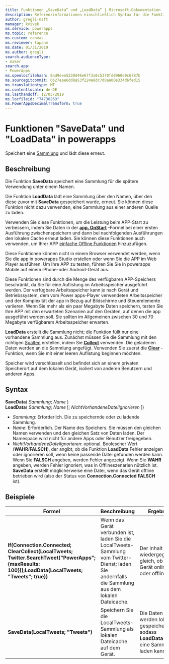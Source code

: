 ```yaml
---
title: Funktionen „SaveData“ und „LoadData“ | Microsoft-Dokumentation
description: Referenzinformationen einschließlich Syntax für die Funktionen "SaveData" und "LoadData" in powerapps
author: gregli-msft
manager: kvivek
ms.service: powerapps
ms.topic: reference
ms.custom: canvas
ms.reviewer: tapanm
ms.date: 01/31/2019
ms.author: gregli
search.audienceType:
- maker
search.app:
- PowerApps
ms.openlocfilehash: 8ad9eee5230d46e67f3a0c5370fd0960e0c6787b
ms.sourcegitcommit: 6b27eae6dd8a53f224a8dc7d0aa00e334d6fed15
ms.translationtype: MT
ms.contentlocale: de-DE
ms.lasthandoff: 12/03/2019
ms.locfileid: "74730269"
ms.PowerAppsDecimalTransform: true
---
```

# <a name="savedata-and-loaddata-functions-in-power-apps"></a>Funktionen "SaveData" und "LoadData" in powerapps
Speichert eine [Sammlung](../working-with-data-sources.md#collections) und lädt diese erneut.

## <a name="description"></a>Beschreibung
Die Funktion **SaveData** speichert eine Sammlung für die spätere Verwendung unter einem Namen.  

Die Funktion **LoadData** lädt eine Sammlung über den Namen, über den diese zuvor mit **SaveData** gespeichert wurde, erneut. Sie können diese Funktion nicht dazu verwenden, eine Sammlung aus einer anderen Quelle zu laden.  

Verwenden Sie diese Funktionen, um die Leistung beim APP-Start zu verbessern, indem Sie Daten in der **[app. OnStart](../controls/control-screen.md#additional-properties)** -Formel bei einer ersten Ausführung zwischenspeichern und dann bei nachfolgenden Ausführungen den lokalen Cache erneut laden. Sie können diese Funktionen auch verwenden, um Ihrer APP [einfache Offline Funktionen](../offline-apps.md) hinzuzufügen.

Diese Funktionen können nicht in einem Browser verwendet werden, wenn Sie die app in powerapps Studio erstellen oder wenn Sie die APP im Web Player ausführen. Um Ihre APP zu testen, führen Sie Sie in powerapps Mobile auf einem iPhone-oder Android-Gerät aus.

Diese Funktionen sind durch die Menge des verfügbaren APP-Speichers beschränkt, da Sie für eine Auflistung im Arbeitsspeicher ausgeführt werden. Der verfügbare Arbeitsspeicher kann je nach Gerät und Betriebssystem, dem vom Power apps-Player verwendeten Arbeitsspeicher und der Komplexität der app in Bezug auf Bildschirme und Steuerelemente variieren. Wenn Sie mehr als ein paar Megabyte Daten speichern, testen Sie Ihre APP mit den erwarteten Szenarien auf den Geräten, auf denen die app ausgeführt werden soll. Sie sollten im Allgemeinen zwischen 30 und 70 Megabyte verfügbarem Arbeitsspeicher erwarten.  

**LoadData** erstellt die Sammlung nicht; die Funktion füllt nur eine vorhandene Sammlung aus. Zunächst müssen Sie die Sammlung mit den richtigen [Spalten](../working-with-tables.md#columns) erstellen, indem Sie **[Collect](function-clear-collect-clearcollect.md)** verwenden. Die geladenen Daten werden an die Sammlung angefügt. Verwenden Sie zuerst die **[Clear](function-clear-collect-clearcollect.md)** -Funktion, wenn Sie mit einer leeren Auflistung beginnen möchten.

Speicher wird verschlüsselt und befindet sich an einem privaten Speicherort auf dem lokalen Gerät, isoliert von anderen Benutzern und anderen Apps.

## <a name="syntax"></a>Syntax
**SaveData**( *Sammlung*; *Name* )<br>**LoadData**( *Sammlung*; *Name* [; *NichtVorhandeneDateiIgnorieren* ])

* *Sammlung*: Erforderlich.  Die zu speichernde oder zu ladende Sammlung.
* *Name*: Erforderlich.  Der Name des Speichers. Sie müssen den gleichen Namen verwenden und den gleichen Satz von Daten laden. Der Namespace wird nicht für andere Apps oder Benutzer freigegeben.
* *NichtVorhandeneDateiIgnorieren*: optional. Boolescher Wert (**WAHR**/**FALSCH**), der angibt, ob die Funktion **LoadData** Fehler anzeigen oder ignorieren soll, wenn keine passende Datei gefunden werden kann. Wenn Sie **FALSCH** angeben, werden Fehler angezeigt. Wenn Sie **WAHR** angeben, werden Fehler ignoriert, was in Offlineszenarien nützlich ist. **SaveData** erstellt möglicherweise eine Datei, wenn das Gerät offline betrieben wird (also der Status von **Connection.Connected** **FALSCH** ist).

## <a name="examples"></a>Beispiele

| Formel | Beschreibung | Ergebnis |
| --- | --- | --- |
| **If(Connection.Connected; ClearCollect(LocalTweets; Twitter.SearchTweet("PowerApps"; {maxResults: 100}));LoadData(LocalTweets; "Tweets"; true))** |Wenn das Gerät verbunden ist, laden Sie die LocalTweets-Sammlung vom Twitter-Dienst; laden Sie andernfalls die Sammlung aus dem lokalen Dateicache. |Der Inhalt wird wiedergegeben, gleich, ob das Gerät online oder offline ist. |
| **SaveData(LocalTweets; "Tweets")** |Speichern Sie die LocalTweets-Sammlung als lokalen Dateicache auf dem Gerät. |Die Daten werden lokal gespeichert, sodass **LoadData** sie in eine Sammlung laden kann. |

